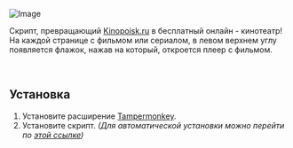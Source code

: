 ![Image](https://raw.githubusercontent.com/Kirlovon/Kinopoisk-Watch/master/image.png)

Скрипт, превращающий [Kinopoisk.ru](https://www.kinopoisk.ru/) в бесплатный онлайн - кинотеатр! На каждой странице с фильмом или сериалом, в левом верхнем углу появляется флажок, нажав на который, откроется плеер с фильмом.

<br>

## Установка
1. Установите расширение [Tampermonkey](https://www.tampermonkey.net/).
2. Установите скрипт. _(Для автоматической установки можно перейти по [этой ссылке](https://github.com/nikk178/Kinopoisk_watcher/blob/1b2f69fa822c25dc1551ea3ffd8a7e122143a616/kinopoisk-watch.user.js))_
